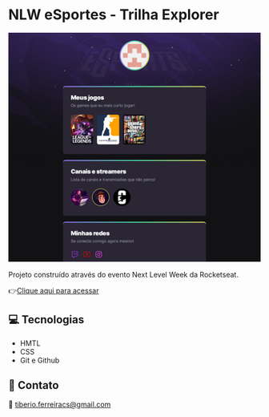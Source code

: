 # NLW eSportes - Trilha Explorer

![preview](./github/preview.png)

Projeto construído através do evento Next Level Week da Rocketseat.

👉[Clique aqui para acessar](https:Tibas-CE.github.io/nlw) 

##  💻 Tecnologias 

- HMTL
- CSS
- Git e Github

## 📇 Contato

📧 tiberio.ferreiracs@gmail.com